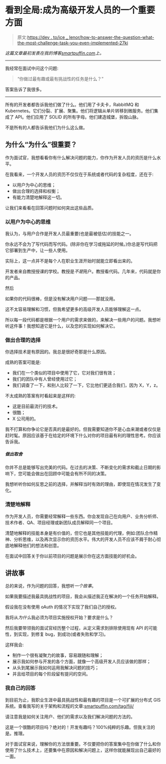 # 看到全局:成为高级开发人员的一个重要方面

> 原文:[https://dev . to/ice _ lenor/how-to-answer-the-question-what-the-most-challenge-task-you-even-implemented-27ki](https://dev.to/ice_lenor/how-to-answer-the-question-whats-the-most-challenging-task-you-have-ever-implemented-27ki)

*这篇文章最初发表在我的博客[smartpuffin.com](http://smartpuffin.com/how-to-answer-whats-the-most-challenging-task/)上。*

* * *

我经常在面试中问这个问题:

> “你做过最有趣或最有挑战性的任务是什么？”

答案告诉了我很多。

* * *

所有的开发者都告诉我他们做了什么。他们用了卡夫卡，RabbitMQ 和 Kubernetes。它们分裂、扩展、聚集。他们将逻辑从单片转移到微服务。他们集成了 API。他们应用了 SOLID 的所有字母。他们建造城堡，拆毁山脉。

不是所有的人都告诉我他们为什么这么做。

## 为什么“为什么”很重要？

作为面试官，我想看看你有什么解决问题的能力，你作为开发人员的资历是什么水平。

在我看来，一个开发人员的资历不仅仅在于系统或者代码的复杂程度，还在于:

*   以用户为中心的思维；
*   做出合理的选择和权衡；
*   有能力清楚地解释这一切。

让我们来看看在回答问题时如何突出这些品质。

### 以用户为中心的思维

我认为，与用户合作是开发人员最重要(也是最被低估)的技能之一。

你永远不会为了写代码而写代码。(除非你在学习或拖延的时候。)你总是写代码把它部署到生产中，让一些人使用。

实际上，这一点并不是每个人在职业生涯开始时就能立即看出来的。

开发者来自教授授课的学校。教授是*不是*用户。教授看代码。几年来，代码就是你的产品。

然后

如果你的代码很棒，但是没有解决用户问题——那就没用。

这不太容易理解和习惯，但我希望更多的高级开发人员能够理解这一点。

所以每一段代码都是根据一个用户的需求来做的，来解决一些用户的问题。我想听听这件事！我想知道它是什么，以及您的实现如何解决它。

### 做出合理的选择

你选择技术是有原因的。我总是很好奇那是什么原因。

成熟的答案可能是:

*   我们在一个类似的项目中使用了它，它对我们很有效；
*   我们的团队中有人曾经使用过它；
*   我们调查了一下，和别人比较了一下，它比他们更适合我们，因为 X，Y，z。

不太成熟的答案有时看起来是这样的:

*   这是目前最流行的技术。
*   很酷；
*   X 公司用的。

我不打算和你争论它是否真的是最好的。但我需要知道你不是心血来潮或者仅仅是赶时髦。原因应该基于在给定的环境下什么对你的项目最有利的理性思考。你应该告诉我。

##### 做出取舍

你并不总是能够写出完美的代码。在过去的决策、不断变化的需求和截止日期的影响下，您可能会做出在回顾中可能会有所不同的决策。

我想听听你如何反思之前的选择，并解释当时有效的理由，即使现在情况发生了变化。

### 清楚地解释

作为开发人员，你需要经常解释一些东西。你会发现自己在向用户、业务分析师、技术作者、QA、项目经理或新团队成员解释同一个项目。

清楚地解释的技能本身是有价值的，但它也是其他技能的代理，例如:团队合作精神、分析思维，以及再次显示你的资历水平。伟大的开发人员不应该不屑于耐心彻底地解释他们的想法和创意。

在面试中回答关于你以前项目的问题是展示你在这方面技能的好机会。

## 讲故事

总的来说，作为问题的回答，我想听*一个故事*。

如果我要描述我最具挑战性的项目，我会从描述我正在解决的一个任务开始解释。

假设我在没有使用 oAuth 的情况下实现了我们自己的授权。

我将从*为什么*我必须为项目实施授权开始？要求是什么？

然后我要带领我的面试官经历整个过程，从定义需求到排除使用现有 API 的可能性，到实现，到修复 bug，到成功(或者失败和学习)。

这样我会:

*   制作一个很有凝聚力的故事，容易跟随和理解；
*   展示我如何参与开发的各个方面，就像一个高级开发人员应该做的那样；
*   从头到尾展示我如何运用我解决问题的技巧；
*   并且给项目的每个阶段留有提问的空间。

### 我自己的回答

到目前为止，我职业生涯中最具挑战性和最有趣的项目是一个可扩展的分布式 GIS 系统。查看我写的关于架构和流程的文章:[smartpuffin.com/tag/fiji/](http://smartpuffin.com/tag/fiji/)

请注意我是如何关注用户、他们的需求以及我们解决问题的方法的。

这是一个很酷的项目吗？绝对的！开发有趣吗？100%纯粹的乐趣。但我关注的是。推理。

对于面试官来说，理解你的方法很重要。不仅要把你的答案集中在你做了什么和你使用了什么技术上，还要集中在原因和解决问题上，这样你就能展现出自己最好的一面。
